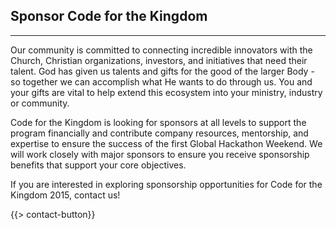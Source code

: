 ## Sponsor Code for the Kingdom
---

Our community is committed to connecting incredible innovators with the Church, Christian organizations, investors, and initiatives that need their talent. God has given us talents and gifts for the good of the larger Body - so together we can accomplish what He wants to do through us. You and your gifts are vital to help extend this ecosystem into your ministry, industry or community.

Code for the Kingdom is looking for sponsors at all levels to support the program financially and contribute company resources, mentorship, and expertise to ensure the success of the first Global Hackathon Weekend.  We will work closely with major sponsors to ensure you receive sponsorship benefits that support your core objectives. 

If you are interested in exploring sponsorship opportunities for Code for the Kingdom 2015, contact us!

{{> contact-button}}